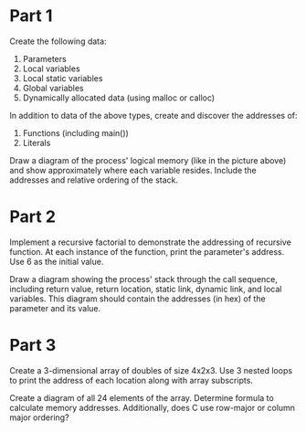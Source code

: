 # Part 1

Create the following data:
1) Parameters
2) Local variables
3) Local static variables
4) Global variables
5) Dynamically allocated data (using malloc or calloc)

In addition to data of the above types, create and discover the
addresses of:

1) Functions (including main())
2) Literals

Draw a diagram of the process' logical memory (like in the picture above) and
show approximately where each variable resides. Include the addresses and
relative ordering of the stack.

# Part 2

Implement a recursive factorial to demonstrate the addressing of
recursive function. At each instance of the function, print the
parameter's address. Use 6 as the initial value.

Draw a diagram showing the process' stack through the call sequence,
including return value, return location, static link, dynamic link, and
local variables. This diagram should contain the addresses (in hex) of
the parameter and its value.

# Part 3

Create a 3-dimensional array of doubles of size 4x2x3. Use 3 nested loops to
print the address of each location along with array subscripts.

Create a diagram of all 24 elements of the array. Determine formula to calculate
memory addresses. Additionally, does C use row-major or column major ordering?
